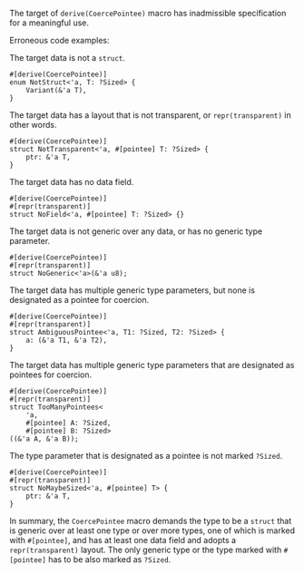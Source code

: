 The target of `derive(CoercePointee)` macro has inadmissible specification for
a meaningful use.

Erroneous code examples:

The target data is not a `struct`.

```compile_fail,E0802
#[derive(CoercePointee)]
enum NotStruct<'a, T: ?Sized> {
    Variant(&'a T),
}
```

The target data has a layout that is not transparent, or `repr(transparent)`
in other words.

```compile_fail,E0802
#[derive(CoercePointee)]
struct NotTransparent<'a, #[pointee] T: ?Sized> {
    ptr: &'a T,
}
```

The target data has no data field.

```compile_fail,E0802
#[derive(CoercePointee)]
#[repr(transparent)]
struct NoField<'a, #[pointee] T: ?Sized> {}
```

The target data is not generic over any data, or has no generic type parameter.

```compile_fail,E0802
#[derive(CoercePointee)]
#[repr(transparent)]
struct NoGeneric<'a>(&'a u8);
```

The target data has multiple generic type parameters, but none is designated as
a pointee for coercion.

```compile_fail,E0802
#[derive(CoercePointee)]
#[repr(transparent)]
struct AmbiguousPointee<'a, T1: ?Sized, T2: ?Sized> {
    a: (&'a T1, &'a T2),
}
```

The target data has multiple generic type parameters that are designated as
pointees for coercion.

```compile_fail,E0802
#[derive(CoercePointee)]
#[repr(transparent)]
struct TooManyPointees<
    'a,
    #[pointee] A: ?Sized,
    #[pointee] B: ?Sized>
((&'a A, &'a B));
```

The type parameter that is designated as a pointee is not marked `?Sized`.

```compile_fail,E0802
#[derive(CoercePointee)]
#[repr(transparent)]
struct NoMaybeSized<'a, #[pointee] T> {
    ptr: &'a T,
}
```

In summary, the `CoercePointee` macro demands the type to be a `struct` that is
generic over at least one type or over more types, one of which is marked with
`#[pointee]`, and has at least one data field and adopts a `repr(transparent)`
layout.
The only generic type or the type marked with `#[pointee]` has to be also
marked as `?Sized`.
